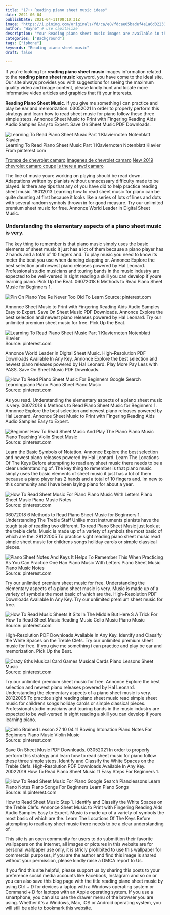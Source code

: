 ```yaml
---
title: "17++ Reading piano sheet music ideas"
date: 2021-06-04
publishDate: 2021-04-11T08:10:31Z
image: "https://i.pinimg.com/originals/fd/ca/e0/fdcae05badef4e1a6d322338412d879d.jpg"
author: "Wayne" # use capitalize
description: "Your Reading piano sheet music images are available in this site. Reading piano sheet music are a topic that is being searched for and liked by netizens today. You can Find and Download the Reading piano sheet music files here. Find and Download all free vectors."
categories: ["Background"]
tags: ["iphone"]
keywords: "Reading piano sheet music"
draft: false

---
```


If you're looking for **reading piano sheet music** images information related to the **reading piano sheet music** keyword, you have come to the ideal  site.  Our site always  provides you with  suggestions  for seeing  the maximum  quality video and image  content, please kindly hunt and locate more informative video articles and graphics  that fit your interests.

**Reading Piano Sheet Music**. If you give me something i can practice and play be ear and memorization. 03052021 In order to properly perform this strategy and learn how to read sheet music for piano follow these three simple steps. Annonce Sheet Music to Print with Fingering Reading Aids Audio Samples Easy to Expert. Save On Sheet Music PDF Downloads.

![Learning To Read Piano Sheet Music Part 1 Klaviernoten Notenblatt Klavier](https://i.pinimg.com/originals/04/7a/ce/047ace24f276efe91b2b2fc61ebfe431.jpg "Learning To Read Piano Sheet Music Part 1 Klaviernoten Notenblatt Klavier")
Learning To Read Piano Sheet Music Part 1 Klaviernoten Notenblatt Klavier From pinterest.com

[Trompa de chevrolet camaro](/trompa-de-chevrolet-camaro/)
[Imagenes de chevrolet camaro](/imagenes-de-chevrolet-camaro/)
[New 2019 chevrolet camaro coupe](/new-2019-chevrolet-camaro-coupe/)
[Is there a awd camaro](/is-there-a-awd-camaro/)

The line of music youre working on playing should be read down. Adaptations written by pianists without unnecessary difficulty made to be played. Is there any tips that any of you have did to help practice reading sheet music. 18012013 Learning how to read sheet music for piano can be quite daunting at first because it looks like a series of lots of lines and dots with several random symbols thrown in for good measure. Try our unlimited premium sheet music for free. Annonce World Leader in Digital Sheet Music.

### Understanding the elementary aspects of a piano sheet music is very.

The key thing to remember is that piano music simply uses the basic elements of sheet music it just has a lot of them because a piano player has 2 hands and a total of 10 fingers and. To play music you need to know its meter the beat you use when dancing clapping or. Annonce Explore the best selection and newest piano releases powered by Hal Leonard. Professional studio musicians and touring bands in the music industry are expected to be well-versed in sight reading a skill you can develop if youre learning piano. Pick Up the Beat. 06072018 6 Methods to Read Piano Sheet Music for Beginners 1.


![Pin On Piano You Re Never Too Old To Learn](https://i.pinimg.com/originals/08/fe/ff/08feffd281d6ce607b297cd946b50266.jpg "Pin On Piano You Re Never Too Old To Learn")
Source: pinterest.com

Annonce Sheet Music to Print with Fingering Reading Aids Audio Samples Easy to Expert. Save On Sheet Music PDF Downloads. Annonce Explore the best selection and newest piano releases powered by Hal Leonard. Try our unlimited premium sheet music for free. Pick Up the Beat.

![Learning To Read Piano Sheet Music Part 1 Klaviernoten Notenblatt Klavier](https://i.pinimg.com/originals/04/7a/ce/047ace24f276efe91b2b2fc61ebfe431.jpg "Learning To Read Piano Sheet Music Part 1 Klaviernoten Notenblatt Klavier")
Source: pinterest.com

Annonce World Leader in Digital Sheet Music. High-Resolution PDF Downloads Available In Any Key. Annonce Explore the best selection and newest piano releases powered by Hal Leonard. Play More Pay Less with PASS. Save On Sheet Music PDF Downloads.

![How To Read Piano Sheet Music For Beginners Google Search Learningpiano Piano Piano Sheet Piano Music](https://i.pinimg.com/originals/f6/b5/fc/f6b5fc020afcfd676b880ff88f30fcc6.jpg "How To Read Piano Sheet Music For Beginners Google Search Learningpiano Piano Piano Sheet Piano Music")
Source: pinterest.com

As you read. Understanding the elementary aspects of a piano sheet music is very. 06072018 6 Methods to Read Piano Sheet Music for Beginners 1. Annonce Explore the best selection and newest piano releases powered by Hal Leonard. Annonce Sheet Music to Print with Fingering Reading Aids Audio Samples Easy to Expert.

![Beginner How To Read Sheet Music And Play The Piano Piano Music Piano Teaching Violin Sheet Music](https://i.pinimg.com/originals/88/d0/cb/88d0cbc081a72f7cd8b1b332a967d94f.jpg "Beginner How To Read Sheet Music And Play The Piano Piano Music Piano Teaching Violin Sheet Music")
Source: pinterest.com

Learn the Basic Symbols of Notation. Annonce Explore the best selection and newest piano releases powered by Hal Leonard. Learn The Locations Of The Keys Before attempting to read any sheet music there needs to be a clear understanding of. The key thing to remember is that piano music simply uses the basic elements of sheet music it just has a lot of them because a piano player has 2 hands and a total of 10 fingers and. Im new to this community and I have been laying piano for about a year.

![How To Read Sheet Music For Piano Piano Music With Letters Piano Sheet Music Piano Music Notes](https://i.pinimg.com/originals/d8/9c/b9/d89cb918c060da6cbdd565d91fa23268.png "How To Read Sheet Music For Piano Piano Music With Letters Piano Sheet Music Piano Music Notes")
Source: pinterest.com

06072018 6 Methods to Read Piano Sheet Music for Beginners 1. Understanding The Treble Staff Unlike most instruments pianists have the tough task of reading two different. To read Piano Sheet Music just look at the treble clefs. Music is made up of a variety of symbols the most basic of which are the. 28122005 To practice sight reading piano sheet music read simple sheet music for childrens songs holiday carols or simple classical pieces.

![Piano Sheet Notes And Keys It Helps To Remember This When Practicing As You Can Practice One Han Piano Music With Letters Piano Sheet Music Piano Music Notes](https://i.pinimg.com/originals/56/80/14/568014cde8b1684b4cd3f7b150725930.jpg "Piano Sheet Notes And Keys It Helps To Remember This When Practicing As You Can Practice One Han Piano Music With Letters Piano Sheet Music Piano Music Notes")
Source: pinterest.com

Try our unlimited premium sheet music for free. Understanding the elementary aspects of a piano sheet music is very. Music is made up of a variety of symbols the most basic of which are the. High-Resolution PDF Downloads Available In Any Key. Try our unlimited premium sheet music for free.

![How To Read Music Sheets It Sits In The Middle But Here S A Trick For How To Read Sheet Music Reading Music Cello Music Piano Music](https://i.pinimg.com/originals/86/73/01/867301d1cc0a793e85f8dd1c8f7db432.gif "How To Read Music Sheets It Sits In The Middle But Here S A Trick For How To Read Sheet Music Reading Music Cello Music Piano Music")
Source: pinterest.com

High-Resolution PDF Downloads Available In Any Key. Identify and Classify the White Spaces on the Treble Clefs. Try our unlimited premium sheet music for free. If you give me something i can practice and play be ear and memorization. Pick Up the Beat.

![Crazy 8ths Musical Card Games Musical Cards Piano Lessons Sheet Music](https://i.pinimg.com/originals/ca/d3/3d/cad33d492e649f93c3047a1f6bbeb78c.gif "Crazy 8ths Musical Card Games Musical Cards Piano Lessons Sheet Music")
Source: pinterest.com

Try our unlimited premium sheet music for free. Annonce Explore the best selection and newest piano releases powered by Hal Leonard. Understanding the elementary aspects of a piano sheet music is very. 28122005 To practice sight reading piano sheet music read simple sheet music for childrens songs holiday carols or simple classical pieces. Professional studio musicians and touring bands in the music industry are expected to be well-versed in sight reading a skill you can develop if youre learning piano.

![Cello Brained Lesson 27 10 04 11 Bowing Intonation Piano Notes For Beginners Piano Music Violin Music](https://i.pinimg.com/originals/00/57/62/00576223b178c15618ffdbbf4a3f4fa1.png "Cello Brained Lesson 27 10 04 11 Bowing Intonation Piano Notes For Beginners Piano Music Violin Music")
Source: pinterest.com

Save On Sheet Music PDF Downloads. 03052021 In order to properly perform this strategy and learn how to read sheet music for piano follow these three simple steps. Identify and Classify the White Spaces on the Treble Clefs. High-Resolution PDF Downloads Available In Any Key. 20022019 How To Read Piano Sheet Music 11 Easy Steps For Beginners 1.

![How To Read Sheet Music For Piano Google Search Pianolessons Learn Piano Notes Piano Songs For Beginners Learn Piano Songs](https://i.pinimg.com/originals/fd/ca/e0/fdcae05badef4e1a6d322338412d879d.jpg "How To Read Sheet Music For Piano Google Search Pianolessons Learn Piano Notes Piano Songs For Beginners Learn Piano Songs")
Source: nl.pinterest.com

How to Read Sheet Music Step 1. Identify and Classify the White Spaces on the Treble Clefs. Annonce Sheet Music to Print with Fingering Reading Aids Audio Samples Easy to Expert. Music is made up of a variety of symbols the most basic of which are the. Learn The Locations Of The Keys Before attempting to read any sheet music there needs to be a clear understanding of.

This site is an open community for users to do submittion their favorite wallpapers on the internet, all images or pictures in this website are for personal wallpaper use only, it is stricly prohibited to use this wallpaper for commercial purposes, if you are the author and find this image is shared without your permission, please kindly raise a DMCA report to Us.

If you find this site helpful, please support us by sharing this posts to your preference social media accounts like Facebook, Instagram and so on or you can also save this blog page with the title reading piano sheet music by using Ctrl + D for devices a laptop with a Windows operating system or Command + D for laptops with an Apple operating system. If you use a smartphone, you can also use the drawer menu of the browser you are using. Whether it's a Windows, Mac, iOS or Android operating system, you will still be able to bookmark this website.
